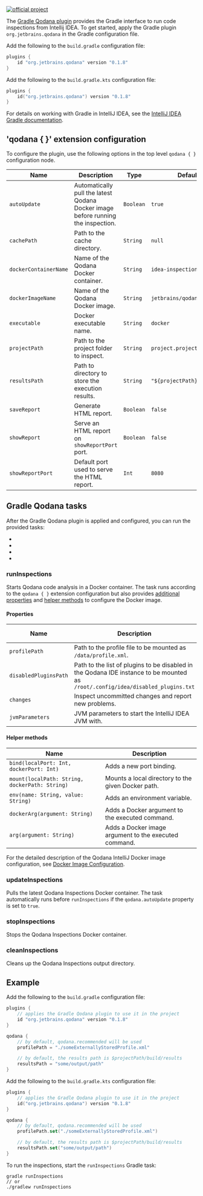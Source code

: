 [//]: # (title: Gradle plugin)

[![official project](https://jb.gg/badges/official-flat-square.svg)](https://confluence.jetbrains.com/display/ALL/JetBrains+on+GitHub)

The [Gradle Qodana plugin](https://github.com/JetBrains/gradle-qodana-plugin) provides the Gradle interface to run code inspections from Intellij IDEA. To get started, apply the Gradle plugin `org.jetbrains.qodana` in the Gradle configuration file.

 <tabs>
  <tab title="Groovy">

Add the following to the `build.gradle` configuration file:

  ```groovy
  plugins {
      id "org.jetbrains.qodana" version "0.1.8"
  }
  ```

  </tab>
  <tab title="Kotlin DSL">

Add the following to the `build.gradle.kts` configuration file:

  ```kotlin
  plugins {
      id("org.jetbrains.qodana") version "0.1.8"
  }
  ```

  </tab>
 </tabs>


<tip>

For details on working with Gradle in IntelliJ IDEA, see the [IntelliJ IDEA Gradle documentation](https://www.jetbrains.com/help/idea/?Gradle).

</tip>

## 'qodana { }' extension configuration

To configure the plugin, use the following options in the top level `qodana { }` configuration node.

| Name                  | Description                                                               | Type      | Default Value                    |
| --------------------- | ------------------------------------------------------------------------- | --------- | -------------------------------- |
| `autoUpdate`          | Automatically pull the latest Qodana Docker image before running the inspection. | `Boolean` | `true`                           |
| `cachePath`           | Path to the cache directory.                                              | `String`  | `null`                           |
| `dockerContainerName` | Name of the Qodana Docker container.                                      | `String`  | `idea-inspections`               |
| `dockerImageName`     | Name of the Qodana Docker image.                                          | `String`  | `jetbrains/qodana:latest`        |
| `executable`          | Docker executable name.                                                   | `String`  | `docker`                         |
| `projectPath`         | Path to the project folder to inspect.                                    | `String`  | `project.projectDir`             |
| `resultsPath`         | Path to directory to store the execution results.                           | `String`  | `"${projectPath}/build/results"` |
| `saveReport`          | Generate HTML report.                                                     | `Boolean` | `false`                          |
| `showReport`          | Serve an HTML report on `showReportPort` port.                            | `Boolean` | `false`                          |
| `showReportPort`      | Default port used to serve the HTML report.                                 | `Int`     | `8080`                           | 

## Gradle Qodana tasks

After the Gradle Qodana plugin is applied and configured, you can run the provided tasks:
 - [](#runInspections)
 - [](#updateInspections)
 - [](#stopInspections)
 - [](#cleanInspections)

### runInspections

Starts Qodana code analysis in a Docker container. The task runs according to the `qodana { }` extension configuration but also provides [additional properties](#Properties) and [helper methods](#Helper+methods) to configure the Docker image.

<note>

<include src="lib_qd.xml" include-id="docker-ram-note"/>

</note>

#### Properties

| Name                  | Description                                                                                                                      | Type           | Default Value |
| --------------------- | -------------------------------------------------------------------------------------------------------------------------------- | -------------- | ------------- |
| `profilePath`         | Path to the profile file to be mounted as `/data/profile.xml`.                                                                   | `String`       | `null`        |
| `disabledPluginsPath` | Path to the list of plugins to be disabled in the Qodana IDE instance to be mounted as `/root/.config/idea/disabled_plugins.txt` | `String`       | `null`        |
| `changes`             | Inspect uncommitted changes and report new problems.                                                                             | `Boolean`      | `false`       |
| `jvmParameters`       | JVM parameters to start the IntelliJ IDEA JVM with.                                                                                                | `List<String>` | `empty`       |

#### Helper methods

| Name                                            | Description                                           |
| ----------------------------------------------- | ----------------------------------------------------- |
| `bind(localPort: Int, dockerPort: Int)`         | Adds a new port binding.                                |
| `mount(localPath: String, dockerPath: String)`  | Mounts a local directory to the given Docker path.      |
| `env(name: String, value: String)`              | Adds an environment variable.                         |
| `dockerArg(argument: String)`                   | Adds a Docker argument to the executed command.       |
| `arg(argument: String)`                         | Adds a Docker image argument to the executed command. |

<tip>

For the detailed description of the Qodana IntelliJ Docker image configuration, see [Docker Image Configuration](qodana-intellij-docker-techs.md).

</tip>

### updateInspections

Pulls the latest Qodana Inspections Docker container. The task automatically runs before `runInspections` if the `qodana.autoUpdate` property is set to `true`.

### stopInspections

Stops the Qodana Inspections Docker container.

### cleanInspections

Cleans up the Qodana Inspections output directory.

## Example

<tabs>
  <tab title="Groovy"> 

Add the following to the `build.gradle` configuration file:

  ```groovy
  plugins {
      // applies the Gradle Qodana plugin to use it in the project
      id "org.jetbrains.qodana" version "0.1.8"
  }
  
  qodana {
      // by default, qodana.recommended will be used
      profilePath = "./someExternallyStoredProfile.xml"

      // by default, the results path is $projectPath/build/results
      resultsPath = "some/output/path"
  }
  ```
  </tab>

  <tab title="Kotlin DSL">

Add the following to the `build.gradle.kts` configuration file:

  ```kotlin
  plugins {
      // applies the Gradle Qodana plugin to use it in the project
      id("org.jetbrains.qodana") version "0.1.8"
  }
  
  qodana {
      // by default, qodana.recommended will be used
      profilePath.set("./someExternallyStoredProfile.xml")

      // by default, the results path is $projectPath/build/results
      resultsPath.set("some/output/path")
  }
  ```
  </tab>
</tabs>

To run the inspections, start the `runInspections` Gradle task:

```shell
gradle runInspections 
// or
./gradlew runInspections
```